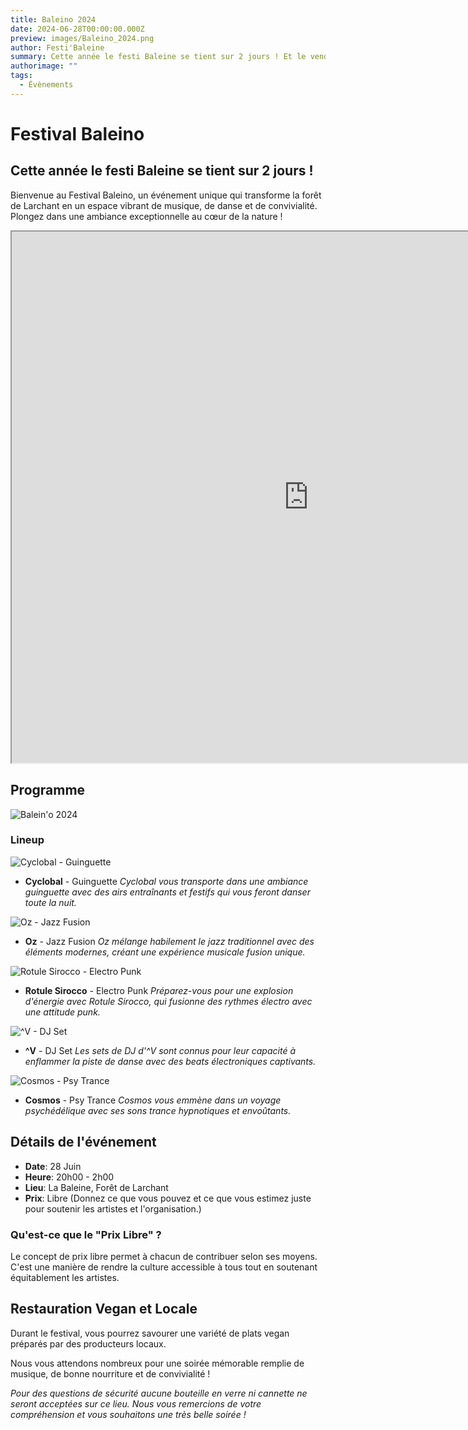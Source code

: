 ```yaml
---
title: Baleino 2024
date: 2024-06-28T00:00:00.000Z
preview: images/Baleino_2024.png
author: Festi'Baleine
summary: Cette année le festi Baleine se tient sur 2 jours ! Et le vendredi c'est Balein'o !
authorimage: ""
tags:
  - Évènements
---
```


# Festival Baleino

## Cette année le festi Baleine se tient sur 2 jours !

Bienvenue au Festival Baleino, un événement unique qui transforme la forêt de Larchant en un espace vibrant de musique, de danse et de convivialité. Plongez dans une ambiance exceptionnelle au cœur de la nature !

 <iframe width="950" height="850" src="https://youtu.be/WqHdHffKhF8"></iframe>



## Programme

![Balein'o 2024](/images/Baleino_2024.png)

### Lineup

![Cyclobal - Guinguette](../static/cyclobal-image.png)

- **Cyclobal** - Guinguette
  _Cyclobal vous transporte dans une ambiance guinguette avec des airs entraînants et festifs qui vous feront danser toute la nuit._

![Oz - Jazz Fusion](../static/oz-image.png)

- **Oz** - Jazz Fusion
  _Oz mélange habilement le jazz traditionnel avec des éléments modernes, créant une expérience musicale fusion unique._

![Rotule Sirocco - Electro Punk](../static/rotule-sirocco-image.png)

- **Rotule Sirocco** - Electro Punk
  _Préparez-vous pour une explosion d'énergie avec Rotule Sirocco, qui fusionne des rythmes électro avec une attitude punk._

![^V - DJ Set](../static/av-image.png)

- **^V** - DJ Set
  _Les sets de DJ d'^V sont connus pour leur capacité à enflammer la piste de danse avec des beats électroniques captivants._

![Cosmos - Psy Trance](../static/cosmos-image.png)

- **Cosmos** - Psy Trance
  _Cosmos vous emmène dans un voyage psychédélique avec ses sons trance hypnotiques et envoûtants._

## Détails de l'événement

- **Date**: 28 Juin
- **Heure**: 20h00 - 2h00
- **Lieu**: La Baleine, Forêt de Larchant
- **Prix**: Libre (Donnez ce que vous pouvez et ce que vous estimez juste pour soutenir les artistes et l'organisation.)

### Qu'est-ce que le "Prix Libre" ?

Le concept de prix libre permet à chacun de contribuer selon ses moyens. C'est une manière de rendre la culture accessible à tous tout en soutenant équitablement les artistes.

## Restauration Vegan et Locale

Durant le festival, vous pourrez savourer une variété de plats vegan préparés par des producteurs locaux.

Nous vous attendons nombreux pour une soirée mémorable remplie de musique, de bonne nourriture et de convivialité !

_Pour des questions de sécurité aucune bouteille en verre ni cannette ne seront acceptées sur ce lieu. Nous vous remercions de votre compréhension et vous souhaitons une très belle soirée !_

